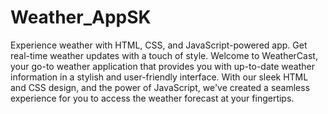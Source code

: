 # Weather_AppSK
Experience weather with HTML, CSS, and JavaScript-powered app. Get real-time weather updates with a touch of style. 
Welcome to WeatherCast, your go-to weather application that provides you with up-to-date weather information in a stylish and user-friendly interface. 
With our sleek HTML and CSS design, and the power of JavaScript, we've created a seamless experience for you to access the weather forecast at your fingertips.

